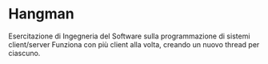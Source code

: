 # Hangman
Esercitazione di Ingegneria del Software sulla programmazione di sistemi client/server
Funziona con più client alla volta, creando un nuovo thread per ciascuno.
